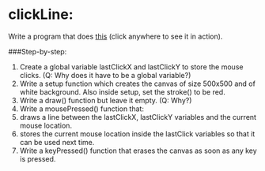 # clickLine:

Write a program that does [this](http://artech.cc/_class_material_/exercises/week2/exercise2/) (click anywhere to see it in action).

###Step-by-step:

1. Create a global variable lastClickX and lastClickY to store the mouse clicks. (Q: Why does it have to be a global variable?)
2. Write a setup function which creates the canvas of size 500x500 and of white background. Also inside setup, set the stroke() to be red.
3. Write a draw() function but leave it empty. (Q: Why?)
4. Write a mousePressed() function that:
  1. draws a line between the lastClickX, lastClickY variables and the current mouse location.
  2. stores the current mouse location inside the lastClick variables so that it can be used next time.
5. Write a keyPressed() function that erases the canvas as soon as any key is pressed.
